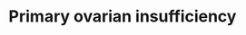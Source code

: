---
annotations:
- id: DOID:5426
  type: Disease Ontology
  value: primary ovarian insufficiency
authors:
- VanessaSousa
- Eweitz
- Susan
- Egonw
- AlexanderPico
description: Primary Ovarian Insufficiency pathway
last-edited: 2023-03-02
organisms:
- Homo sapiens
redirect_from:
- /index.php/Pathway:WP5316
- /instance/WP5316
- /instance/WP5316_r125581
revision: r125581
schema-jsonld:
- '@context': https://schema.org/
  '@id': https://wikipathways.github.io/pathways/WP5316.html
  '@type': Dataset
  creator:
    '@type': Organization
    name: WikiPathways
  description: Primary Ovarian Insufficiency pathway
  keywords:
  - AARS2
  - ACSL6
  - ACVR2B
  - AFF2
  - AGTR2
  - AIRE
  - AKT1
  - AMH
  - AMHR2
  - ANKRD31
  - ANTXR1
  - ATG7
  - ATG9A
  - ATM
  - BCKDHB
  - BDNF
  - BLM
  - BMP15
  - BMP8B
  - BMPR1A
  - BMPR1B
  - BMPR2
  - BNC1
  - BRCA1
  - BRCA2
  - C14ORF39
  - CAV1
  - CBX2
  - CLPP
  - CNTNAP2
  - COMT
  - COX10
  - CPEB1
  - CXCL12
  - CYP17A1
  - CYP19A1
  - CYP7A1
  - DAZL
  - DBH
  - DCAF17
  - DIAPH2
  - DMC1
  - EIF2B2
  - EIF2B3
  - EIF2B4
  - EIF2B5
  - EIF2S2
  - EIF4ENIF1
  - ERAL1
  - ERCC6
  - ESR1
  - ESR2
  - EXO1
  - FANCA
  - FANCC
  - FANCG
  - FANCL
  - FANCM
  - FIGLA
  - FMR1
  - FOXE1
  - FOXL2
  - FOXO1
  - FOXO3
  - FSHB
  - FSHR
  - GALT
  - GAS5
  - GATA4
  - GDF9
  - GJA4
  - GNAS
  - GPR3
  - H3P23
  - HARS2
  - HAX1
  - HDX
  - HELQ
  - HFM1
  - HLA-DRB1
  - HSD17B4
  - HSF2BP
  - IFI27
  - IL2
  - IL21
  - IL6
  - INHA
  - INSL3
  - KDR
  - KHDRBS1
  - KIT
  - LAMC1
  - LARS2
  - LHCGR
  - LHX8
  - LMNA
  - MCM8
  - MCM9
  - MEIOB
  - MGME1
  - MIR22
  - MIR449B
  - MMP2
  - MND1
  - MRPS22
  - MSH4
  - MSH5
  - NANOS3
  - NBN
  - NOBOX
  - NOG
  - NOTCH2
  - NR5A1
  - NUP107
  - OSR2
  - PARP1
  - PCCA
  - PCCB
  - PCMT1
  - PCSK1
  - PDPK1
  - PGR-AS1
  - PGRMC1
  - PMM2
  - POLG
  - POLR2C
  - POLR3H
  - POU5F1
  - PRDM1
  - PRDM9
  - PREPL
  - PRLR
  - PSMC3IP
  - PTEN
  - PTH2R
  - RAD51
  - RCBTB1
  - RECQL4
  - RPL10
  - S1PR1
  - SALL4
  - SBP1
  - SERPINE1
  - SIL1
  - SIRT1
  - SOHLH1
  - SOHLH2
  - SOX8
  - SPATA22
  - SPIDR
  - STAG3
  - STAR
  - STRA8
  - SYCE1
  - SYCP2L
  - TG
  - TGFBR2
  - TGFBR3
  - TMEM150B
  - TNF
  - TP63
  - TRIM37
  - TSC2
  - TSHB
  - TWNK
  - UBR2
  - WDR62
  - WNT4
  - WRN
  - WT1
  - XPO5
  - XRCC2
  - XRCC4
  - XRCC6
  - ZP3
  license: CC0
  name: Primary ovarian insufficiency
seo: CreativeWork
title: Primary ovarian insufficiency
wpid: WP5316
---
